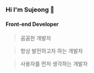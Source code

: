 ### Hi I'm Sujeong 👋

#### Front-end Developer

> 꼼꼼한 개발자

> 항상 발전하고자 하는 개발자

> 사용자를 먼저 생각하는 개발자

<!--
**NamKungSujeong/NamKungSujeong** is a ✨ _special_ ✨ repository because its `README.md` (this file) appears on your GitHub profile.

Here are some ideas to get you started:

- 🔭 I’m currently working on ...
- 🌱 I’m currently learning ...
- 👯 I’m looking to collaborate on ...
- 🤔 I’m looking for help with ...
- 💬 Ask me about ...
- 📫 How to reach me: ...
- 😄 Pronouns: ...
- ⚡ Fun fact: ...
-->
